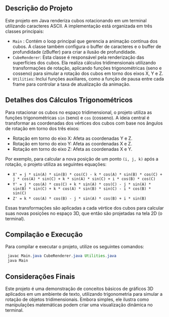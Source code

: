 ## Descrição do Projeto

Este projeto em Java renderiza cubos rotacionando em um terminal utilizando caracteres ASCII. A implementação está organizada em três classes principais:
- `Main` :  Contém o loop principal que gerencia a animação contínua dos cubos. A classe também configura o buffer de caracteres e o buffer de profundidade (zBuffer) para criar a ilusão de profundidade.
- `CubeRenderer`: Esta classe é responsável pela renderização das superfícies dos cubos. Ela realiza cálculos tridimensionais utilizando transformações de rotação, aplicando funções trigonométricas (seno e cosseno) para simular a rotação dos cubos em torno dos eixos X, Y e Z.
- `Utilities`: Inclui funções auxiliares, como a função de pausa entre cada frame para controlar a taxa de atualização da animação.

## Detalhes dos Cálculos Trigonométricos
Para rotacionar os cubos no espaço tridimensional, o projeto utiliza as funções trigonométricas `sin` (seno) e `cos` (cosseno). A ideia central é transformar as coordenadas dos vértices dos cubos com base nos ângulos de rotação em torno dos três eixos:
- Rotação em torno do eixo X: Afeta as coordenadas Y e Z.
- Rotação em torno do eixo Y: Afeta as coordenadas X e Z.
- Rotação em torno do eixo Z: Afeta as coordenadas X e Y.

Por exemplo, para calcular a nova posição de um ponto `(i, j, k)` após a rotação, o projeto utiliza as seguintes equações:

- `X' = j * sin(A) * sin(B) * cos(C) - k * cos(A) * sin(B) * cos(C) + j * cos(A) * sin(C) + k * sin(A) * sin(C) + i * cos(B) * cos(C)`
- `Y' = j * cos(A) * cos(C) + k * sin(A) * cos(C) - j * sin(A) * sin(B) * sin(C) + k * cos(A) * sin(B) * sin(C) - i * cos(B) * sin(C)`
- `Z' = k * cos(A) * cos(B) - j * sin(A) * cos(B) + i * sin(B)`

Essas transformações são aplicadas a cada vértice dos cubos para calcular suas novas posições no espaço 3D, que então são projetadas na tela 2D (o terminal).

## Compilação e Execução
Para compilar e executar o projeto, utilize os seguintes comandos:

``` Java
 javac Main.java CubeRenderer.java Utilities.java
 java Main

```

## Considerações Finais
Este projeto é uma demonstração de conceitos básicos de gráficos 3D aplicados em um ambiente de texto, utilizando trigonometria para simular a rotação de objetos tridimensionais. Embora simples, ele ilustra como manipulações matemáticas podem criar uma visualização dinâmica no terminal.
